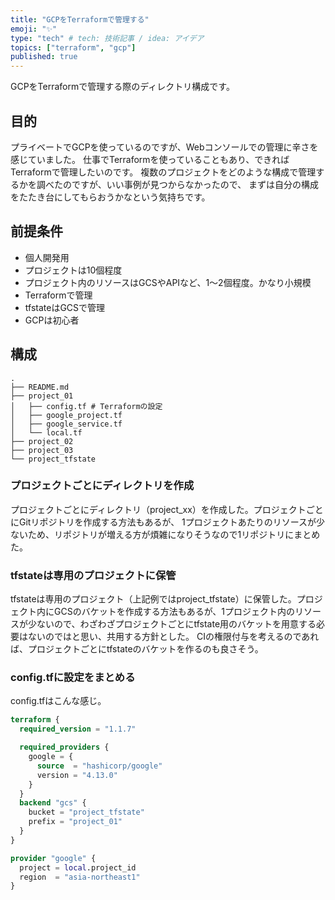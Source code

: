 ```yaml
---
title: "GCPをTerraformで管理する"
emoji: "✨"
type: "tech" # tech: 技術記事 / idea: アイデア
topics: ["terraform", "gcp"]
published: true
---
```


GCPをTerraformで管理する際のディレクトリ構成です。

## 目的

プライベートでGCPを使っているのですが、Webコンソールでの管理に辛さを感じていました。
仕事でTerraformを使っていることもあり、できればTerraformで管理したいのです。
複数のプロジェクトをどのような構成で管理するかを調べたのですが、いい事例が見つからなかったので、
まずは自分の構成をたたき台にしてもらおうかなという気持ちです。

## 前提条件

- 個人開発用
- プロジェクトは10個程度
- プロジェクト内のリソースはGCSやAPIなど、1〜2個程度。かなり小規模
- Terraformで管理
- tfstateはGCSで管理
- GCPは初心者

## 構成

```
.
├── README.md
├── project_01
│   ├── config.tf # Terraformの設定
│   ├── google_project.tf
│   ├── google_service.tf
│   └── local.tf
├── project_02
├── project_03
└── project_tfstate
```

### プロジェクトごとにディレクトリを作成

プロジェクトごとにディレクトリ（project_xx）を作成した。プロジェクトごとにGitリポジトリを作成する方法もあるが、
1プロジェクトあたりのリソースが少ないため、リポジトリが増える方が煩雑になりそうなので1リポジトリにまとめた。

### tfstateは専用のプロジェクトに保管

tfstateは専用のプロジェクト（上記例ではproject_tfstate）に保管した。プロジェクト内にGCSのバケットを作成する方法もあるが、1プロジェクト内のリソースが少ないので、わざわざプロジェクトごとにtfstate用のバケットを用意する必要はないのではと思い、共用する方針とした。
CIの権限付与を考えるのであれば、プロジェクトごとにtfstateのバケットを作るのも良さそう。

### config.tfに設定をまとめる

config.tfはこんな感じ。

```hcl:config.tf
terraform {
  required_version = "1.1.7"

  required_providers {
    google = {
      source  = "hashicorp/google"
      version = "4.13.0"
    }
  }
  backend "gcs" {
    bucket = "project_tfstate"
    prefix = "project_01"
  }
}

provider "google" {
  project = local.project_id
  region  = "asia-northeast1"
}
```